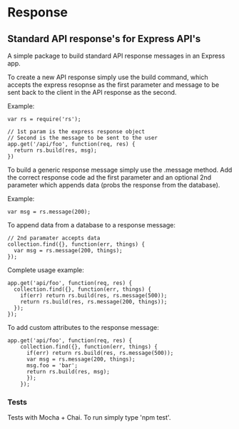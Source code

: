 # Response

## Standard API response's for Express API's

A simple package to build standard API response messages in an Express app.

To create a new API response simply use the build command, which accepts the express resopnse as the first parameter and message to be sent back to the client in the API response as the second.


Example:

````
var rs = require('rs');

// 1st param is the express response object
// Second is the message to be sent to the user
app.get('/api/foo', function(req, res) {
  return rs.build(res, msg);
})
````

To build a generic response message simply use the .message method. Add the correct response code ad the first parameter and an optional 2nd parameter which appends data (probs the response from the database).

Example:

````
var msg = rs.message(200);
````

To append data from a database to a response message:

````
// 2nd paramater accepts data
collection.find({}, function(err, things) {
  var msg = rs.message(200, things);
});
````

Complete usage example:

````
app.get('api/foo', function(req, res) {
  collection.find({}, function(err, things) {
    if(err) return rs.build(res, rs.message(500));
    return rs.build(res, rs.message(200, things));
  });
});
````

To add custom attributes to the response message:

````
app.get('api/foo', function(req, res) {
    collection.find({}, function(err, things) {
      if(err) return rs.build(res, rs.message(500));
      var msg = rs.message(200, things);
      msg.foo = 'bar';
      return rs.build(res, msg);
      });
    });
````


### Tests

Tests with Mocha + Chai. To run simply type 'npm test'.
